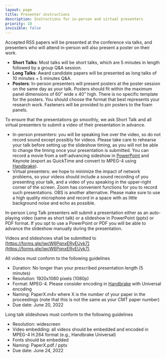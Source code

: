 ```yaml
---
layout: page
title: Presenter instructions
description: Instructions for in-person and virtual presenters
priority: 10
invisible: false
---
```


Accepted RSS papers will be presented at the conference via talks, and presenters who will attend in-person will also present a poster on their work.

* **Short Talks**: Most talks will be short talks, which are 5 minutes in length followed by a group Q&A session.
* **Long Talks**: Award candidate papers will be presented as long talks of 10 minutes + 5 minutes Q&A.
* **Posters**: In-person presenters will present posters at the poster session on the same day as your talk. Posters should fit within the maximum panel dimensions of 60” wide x 40” high. There is no specific template for the posters. You should choose the format that best represents your research work.  Fasteners will be provided to pin posters to the foam panels.

 

To ensure that the presentations go smoothly, we ask Short Talk and all virtual presenters to submit a video of their presentation in advance.

* In-person presenters: you will be speaking live over the video, so do not record sound except possibly for videos. Please take care to rehearse your talk before setting up the slideshow timing, as you will not be able to change the timing once your presentation is submitted. You can record a movie from a self-advancing sideshow in [PowerPoint](https://support.microsoft.com/en-us/office/save-a-presentation-as-a-video%E2%80%8B-in-powerpoint-ba919059-523d-40a8-b99c-08d18996c09d) and Keynote (export as QuickTime and convert to MPEG-4 using [Handbrake](https://handbrake.fr/)).
* Virtual presenters: we hope to minimize the impact of network problems, so your videos should include a sound recording of you presenting your talk, and a video of you speaking in the upper-right corner of the screen. Zoom has convenient functions for you to record such presentations. OBS is another alternative. Please make sure to use a high quality microphone and record in a space with as little background noise and echo as possible.


In-person Long Talk presenters will submit a presentation either as an auto-playing video (same as short talk) or a slideshow in PowerPoint (pptx) or PDF format. If you opt to use a PowerPoint or PDF you will be able to advance the slideshow manually during the presentation.


Videos and slideshows shall be submitted to [https://forms.gle/iwcW6PqnxERyEUyk7](https://forms.gle/iwcW6PqnxERyEUyk7).

All videos must conform to the following guidelines

* Duration: No longer than your prescribed presentation length (5 minutes)
* Resolution: 1920x1080 pixels (1080p)
* Format: MPEG-4. Please consider encoding in [Handbrake](http://handbrake/) with Universal encoding
* Naming: PaperX.m4v where X is the number of your paper in the proceedings (note that this is not the same as your CMT paper number)
* Due date: June 20, 2022 

Long talk slideshows must conform to the following guidelines

* Resolution: widescreen
* Video embedding: all videos should be embedded and encoded in MPEG-4 H.264 format (e.g., Handbrake Universal)
* Fonts should be embedded
* Naming: PaperX.pdf / pptx
* Due date: June 24, 2022 